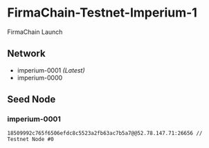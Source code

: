 # FirmaChain-Testnet-Imperium-1

FirmaChain Launch

## Network
  - imperium-0001  *(Latest)*
  - imperium-0000

## Seed Node
### imperium-0001
```
18509992c765f6506efdc8c5523a2fb63ac7b5a7@@52.78.147.71:26656 // Testnet Node #0
```
